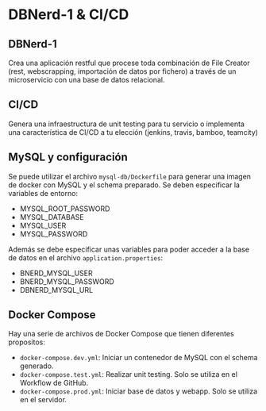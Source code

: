 # DBNerd-1 & CI/CD
## DBNerd-1
Crea una aplicación restful que procese toda combinación de File Creator (rest, webscrapping, importación de datos por fichero) a través de un microservicio con una base de datos relacional.
## CI/CD
Genera una infraestructura de unit testing para tu servicio o implementa una característica de CI/CD a tu elección (jenkins, travis, bamboo, teamcity)
## MySQL y configuración
Se puede utilizar el archivo `mysql-db/Dockerfile` para generar una imagen de docker con MySQL y el schema preparado. Se deben especificar la variables de entorno:
- MYSQL_ROOT_PASSWORD
- MYSQL_DATABASE
- MYSQL_USER
- MYSQL_PASSWORD

Además se debe especificar unas variables para poder acceder a la base de datos en el archivo `application.properties`:
- BNERD_MYSQL_USER
- BNERD_MYSQL_PASSWORD
- DBNERD_MYSQL_URL
## Docker Compose
Hay una serie de archivos de Docker Compose que tienen diferentes propositos:
- `docker-compose.dev.yml`: Iniciar un contenedor de MySQL con el schema generado.
- `docker-compose.test.yml`: Realizar unit testing. Solo se utiliza en el Workflow de GitHub.
- `docker-compose.prod.yml`: Iniciar base de datos y webapp. Solo se utiliza en el servidor.
